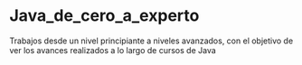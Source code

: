 # Java_de_cero_a_experto
Trabajos desde un nivel principiante a niveles avanzados, con el objetivo de ver los avances realizados a lo largo de cursos de Java
